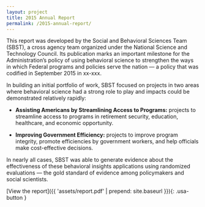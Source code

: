 ```yaml
---
layout: project
title: 2015 Annual Report
permalink: /2015-annual-report/
---
```

This report was developed by the Social and Behavioral Sciences Team (SBST), a cross agency team organized under the National Science and Technology Council. Its publication marks an important milestone for the Administration’s policy of using behavioral science to strengthen the ways in which Federal programs and policies serve the nation — a policy that was codified in September 2015 in xx-xxx.

In building an initial portfolio of work, SBST focused on projects in two areas where behavioral science had a strong role to play and impacts could be demonstrated relatively rapidly:

- **Assisting Americans by Streamlining Access to Programs:** projects to streamline access to programs in retirement security, education, healthcare, and economic opportunity.

- **Improving Government Efficiency:** projects to improve program integrity, promote efficiencies by government workers, and help officials make cost-effective decisions.

In nearly all cases, SBST was able to generate evidence about the effectiveness of these behavioral insights applications using randomized evaluations — the gold standard of evidence among policymakers and social scientists. 

[View the report]({{ 'assets/report.pdf' | prepend: site.baseurl }}){: .usa-button }
